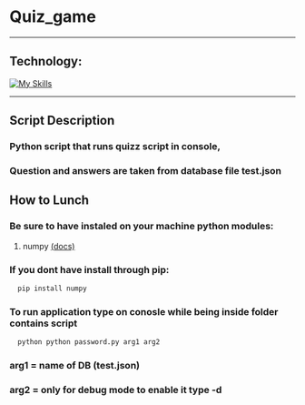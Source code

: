 # Quiz_game
___
## Technology:
[![My Skills](https://skillicons.dev/icons?i=py)](https://skillicons.dev)

---
## Script Description
### Python script that runs quizz script in console, 
### Question and answers are taken from database file test.json 

## How to Lunch
### Be sure to have instaled on your machine python modules:
1. numpy [(docs)](https://numpy.org/doc/stable/)



### If you dont have install through pip:
```bash
  pip install numpy
```
### To run application type on conosle while being inside folder contains script
```bash
  python python password.py arg1 arg2
```
### arg1 = name of DB (test.json)
### arg2 = only for debug mode to enable it type -d
